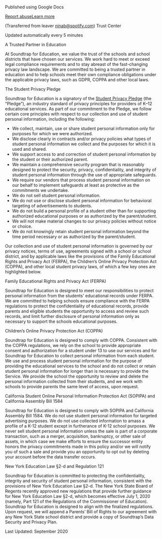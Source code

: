 Published using Google Docs

[Report abuse](https://drive.google.com/abuse?id=AKkXjowk4Yqs5yADToFBEk3XQ-0T2hZHUM62j8NJN4JXwUHKCyAvcazKCIW4f61Doak89YlENTsLbmjwHFZH26s:0&docurl=https://docs.google.com/document/d/e/2PACX-1vS9lGnRj4kIr8XbH9njpGX_HessErxPwz4cJwWYdFkMAcYRIsztFuQGf7st4_QZVAKHSQrMXS8Yw-Z9/pub)[Learn more](https://support.google.com/docs/answer/183965 "Learn more")

(Transferred from leaver ninab@spotify.com) Trust Center

Updated automatically every 5 minutes

A Trusted Partner in Education

At Soundtrap for Education, we value the trust of the schools and school districts that have chosen our services. We work hard to meet or exceed legal compliance requirements and to stay abreast of the fast-changing privacy law landscape. We are committed to being a trusted partner in education and to help schools meet their own compliance obligations under the applicable privacy laws, such as GDPR, COPPA and other local laws.

The Student Privacy Pledge

Soundtrap for Education is a signatory of the [Student Privacy Pledge](https://www.google.com/url?q=https://studentprivacypledge.org/&sa=D&source=editors&ust=1732271811074265&usg=AOvVaw3solnwt_H-MucLSm3Hxl60) (the “Pledge”), an industry standard of privacy principles for providers of K–12 educational services. As part of our commitment to the Pledge, we follow certain core principles with respect to our collection and use of student personal information, including the following:

* We collect, maintain, use or share student personal information only for purposes for which we were authorized.
* We disclose clearly in contracts and/or privacy policies what types of student personal information we collect and the purposes for which it is used and shared.
* We support access to and correction of student personal information by the student or their authorized parent.
* We maintain a comprehensive security program that is reasonably designed to protect the security, privacy, confidentiality, and integrity of student personal information through the use of appropriate safeguards.
* We require our vendors that process student personal information on our behalf to implement safeguards at least as protective as the commitments we undertake.
* We do not sell student personal information.
* We do not use or disclose student personal information for behavioral targeting of advertisements to students.
* We do not build a personal profile of a student other than for supporting authorized educational purposes or as authorized by the parent/student.
* We will not make material changes to our privacy policies without notice or choice.
* We do not knowingly retain student personal information beyond the time period necessary or as authorized by the parent/student.

Our collection and use of student personal information is governed by our privacy notices, terms of use, agreements signed with a school or school district, and by applicable laws like the provisions of the Family Educational Rights and Privacy Act (FERPA), the Children’s Online Privacy Protection Act (COPPA), and other local student privacy laws, of which a few key ones are highlighted below.

Family Educational Rights and Privacy Act (FERPA)

Soundtrap for Education is designed to meet our responsibilities to protect personal information from the students' educational records under FERPA. We are committed to helping schools ensure compliance with the FERPA regulations to protect the confidentiality of educational records, provide parents and eligible students the opportunity to access and review such records, and limit further disclosure of personal information only as necessary to support the schools educational purposes.

Children’s Online Privacy Protection Act (COPPA)

Soundtrap for Education is designed to comply with COPPA. Consistent with the COPPA regulations, we rely on the school to provide appropriate consent and authorization for a student under 13 to use our services and for Soundtrap for Education to collect personal information from each student. We use and process student personal information for the purpose of providing the educational services to the school and do not collect or retain student personal information for longer than is necessary to provide the Service. We provide the school the opportunity to review and delete the personal information collected from their students, and we work with schools to provide parents the same level of access, upon request.

California Student Online Personal Information Protection Act (SOPIPA) and California Assembly Bill 1584

Soundtrap for Education is designed to comply with SOPIPA and California Assembly Bill 1584. We do not use student personal information for targeted advertising purposes. We do not use collected information to amass a profile of a K-12 student except in furtherance of K-12 school purposes. We never sell student personal information unless the sale is part of a corporate transaction, such as a merger, acquisition, bankruptcy, or other sale of assets, in which case we make efforts to ensure the successor entity honors the privacy commitments made in this policy and/or we will notify you of such a sale and provide you an opportunity to opt out by deleting your account before the data transfer occurs.

New York Education Law §2-d and Regulation 121

Soundtrap for Education is committed to protecting the confidentiality, integrity and security of student personal information, consistent with the provisions of New York Education Law §2-d. The New York State Board of Regents recently approved new regulations that provide further guidance for New York Education Law §2-d, which becomes effective July 1, 2020 (namely, Part 121 of the Regulations of the Commissioner of Education). Soundtrap for Education is designed to align with the finalized regulations. Upon request, we will append a Parents’ Bill of Rights to our agreement with any New York State school district and provide a copy of Soundtrap’s Data Security and Privacy Plan.

Last Updated: September 2020